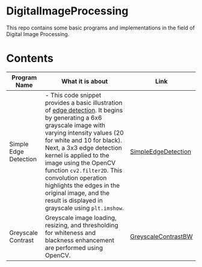 # DigitalImageProcessing

This repo contains some basic programs and implementations in the field of Digital Image Processing.

# Contents

| Program Name          | What it is about | Link|
|-----------------------|-------------------|-----------|
| Simple Edge Detection | - This code snippet provides a basic illustration of [edge detection](https://en.wikipedia.org/wiki/Edge_detection). It begins by generating a 6x6 grayscale image with varying intensity values (20 for white and 10 for black). Next, a 3x3 edge detection kernel is applied to the image using the OpenCV function `cv2.filter2D`. This convolution operation highlights the edges in the original image, and the result is displayed in grayscale using `plt.imshow`.           | [SimpleEdgeDetection](https://github.com/Adrija-G/DigitalImageProcessing/blob/main/SimpleEdgeDetection.ipynb) |
| Greyscale Contrast |Greyscale image loading, resizing, and thresholding for whiteness and blackness enhancement are performed using OpenCV. | [GreyscaleContrastBW](https://github.com/Adrija-G/DigitalImageProcessing/blob/main/GreyscaleContrastBW.ipynb)
